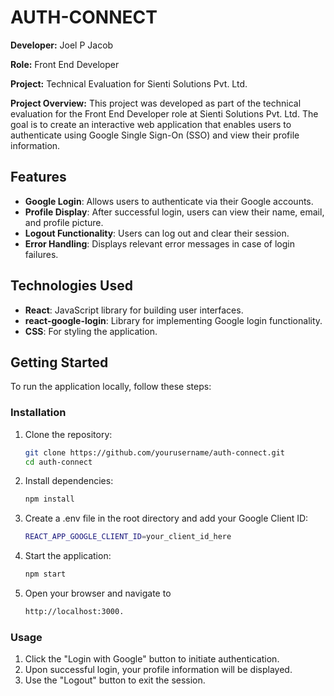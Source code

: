 # AUTH-CONNECT

**Developer:** Joel P Jacob 

**Role:** Front End Developer  

**Project:** Technical Evaluation for Sienti Solutions Pvt. Ltd.

**Project Overview:** This project was developed as part of the technical evaluation for the Front End Developer role at Sienti Solutions Pvt. Ltd. The goal is to create an interactive web application that enables users to authenticate using Google Single Sign-On (SSO) and view their profile information.

## Features

- **Google Login**: Allows users to authenticate via their Google accounts.
- **Profile Display**: After successful login, users can view their name, email, and profile picture.
- **Logout Functionality**: Users can log out and clear their session.
- **Error Handling**: Displays relevant error messages in case of login failures.

## Technologies Used

- **React**: JavaScript library for building user interfaces.
- **react-google-login**: Library for implementing Google login functionality.
- **CSS**: For styling the application.

## Getting Started

To run the application locally, follow these steps:

### Installation

1. Clone the repository:

   ```bash
   git clone https://github.com/yourusername/auth-connect.git
   cd auth-connect

2. Install dependencies:

    ```bash
    npm install

3. Create a .env file in the root directory and add your Google Client ID:

    ```bash
    REACT_APP_GOOGLE_CLIENT_ID=your_client_id_here

4. Start the application:

    ```bash
    npm start

5. Open your browser and navigate to 

    ```bash
    http://localhost:3000.
    
### Usage

1. Click the "Login with Google" button to initiate authentication.
2. Upon successful login, your profile information will be displayed.
3. Use the "Logout" button to exit the session. 